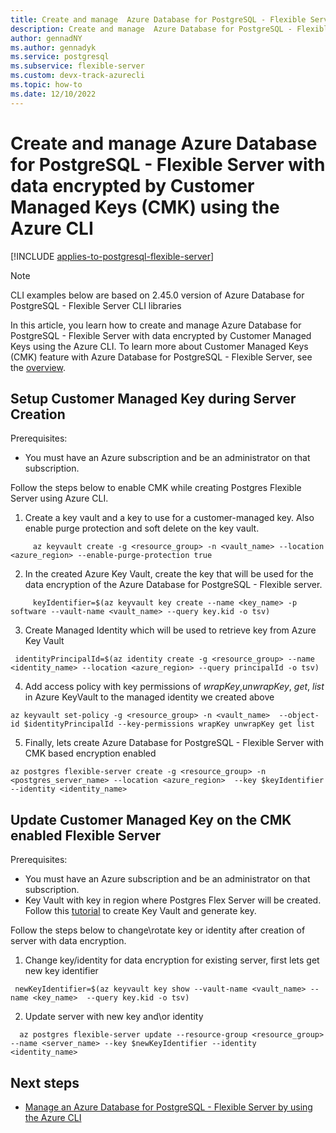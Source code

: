 ```yaml
---
title: Create and manage  Azure Database for PostgreSQL - Flexible Server with data  encrypted by Customer Managed Keys using the Azure CLI
description: Create and manage  Azure Database for PostgreSQL - Flexible Server with data  encrypted by Customer Managed Keys using the Azure CLI
author: gennadNY 
ms.author: gennadyk
ms.service: postgresql
ms.subservice: flexible-server
ms.custom: devx-track-azurecli
ms.topic: how-to
ms.date: 12/10/2022
---
```

# Create and manage  Azure Database for PostgreSQL - Flexible Server with data  encrypted by Customer Managed Keys (CMK) using the Azure CLI

[!INCLUDE [applies-to-postgresql-flexible-server](../includes/applies-to-postgresql-flexible-server.md)]

> [!NOTE]  
> CLI examples below are based on 2.45.0 version of Azure Database for PostgreSQL - Flexible Server CLI libraries

In this article, you learn how to create and manage Azure Database for PostgreSQL - Flexible Server with data  encrypted by Customer Managed Keys using the Azure CLI. To learn more about Customer Managed Keys (CMK) feature with Azure Database for PostgreSQL - Flexible Server, see the [overview](concepts-data-encryption.md).

## Setup Customer Managed Key during Server Creation

Prerequisites:

- You must have an Azure subscription and be an administrator on that subscription.

Follow the steps below to enable CMK while creating Postgres Flexible Server using Azure CLI.

1.  Create a key vault and a key to use for a customer-managed key. Also enable purge protection and soft delete on the key vault.

```azurecli-interactive
     az keyvault create -g <resource_group> -n <vault_name> --location <azure_region> --enable-purge-protection true
```

2.  In the created Azure Key Vault, create the key that will be used for the data encryption of the Azure Database for PostgreSQL - Flexible server.

```azurecli-interactive
     keyIdentifier=$(az keyvault key create --name <key_name> -p software --vault-name <vault_name> --query key.kid -o tsv)
```
3. Create Managed Identity which will be used to retrieve key from Azure Key Vault
```azurecli-interactive
 identityPrincipalId=$(az identity create -g <resource_group> --name <identity_name> --location <azure_region> --query principalId -o tsv)
```

4. Add access policy with key permissions of *wrapKey*,*unwrapKey*, *get*, *list* in Azure KeyVault to the managed identity we created above
```azurecli-interactive
az keyvault set-policy -g <resource_group> -n <vault_name>  --object-id $identityPrincipalId --key-permissions wrapKey unwrapKey get list
```
5.  Finally, lets create Azure Database for PostgreSQL - Flexible Server with CMK based encryption enabled
```azurecli-interactive
az postgres flexible-server create -g <resource_group> -n <postgres_server_name> --location <azure_region>  --key $keyIdentifier --identity <identity_name>
```
## Update Customer Managed Key on the CMK enabled Flexible Server

Prerequisites:
- You must have an Azure subscription and be an administrator on that subscription.
- Key Vault with key in region where Postgres Flex Server will be created. Follow this [tutorial](../../key-vault/general/quick-create-portal.md) to create Key Vault and generate key. 

Follow the steps below to change\rotate key or identity after creation of server with data encryption. 
1. Change key/identity  for data encryption for existing server, first lets get new key identifier
```azurecli-interactive
 newKeyIdentifier=$(az keyvault key show --vault-name <vault_name> --name <key_name>  --query key.kid -o tsv)
```
2. Update server with new key and\or identity
```azurecli-interactive
  az postgres flexible-server update --resource-group <resource_group> --name <server_name> --key $newKeyIdentifier --identity <identity_name>
```
## Next steps

- [Manage an Azure Database for PostgreSQL - Flexible Server by using the Azure CLI](how-to-manage-server-cli.md)
